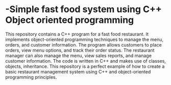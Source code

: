 # -Simple fast food system using C++ Object oriented programming
This repository contains a C++ program for a fast food restaurant. It implements object-oriented programming techniques to manage the menu, orders, and customer information. 
The program allows customers to place orders, view menu options, and track their order status. The restaurant manager can also manage the menu, view sales reports, and manage customer information. The code is written in C++ and makes use of classes, objects, inheritance. This repository is a perfect example of how to create a basic restaurant management system using C++ and object-oriented programming principles.
